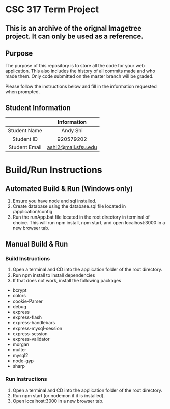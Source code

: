 # CSC 317 Term Project

## This is an archive of the orignal Imagetree project. It can only be used as a reference.

## Purpose

The purpose of this repository is to store all the code for your web application. This also includes the history of all commits made and who made them. Only code submitted on the master branch will be graded.

Please follow the instructions below and fill in the information requested when prompted.

## Student Information

|               | Information   |
|:-------------:|:-------------:|
| Student Name  | Andy Shi      |
| Student ID    | 920579202     |
| Student Email | ashi2@mail.sfsu.edu    |



# Build/Run Instructions

## Automated Build & Run (Windows only)
1. Ensure you have node and sql installed.
2. Create database using the database.sql file located in /application/config
2. Run the runApp.bat file located in the root directory in terminal of choice. 
This will run npm install, npm start, and open localhost:3000 in a new browser tab.

## Manual Build & Run

### Build Instructions
1. Open a terminal and CD into the application folder of the root directory.
2. Run npm install to install dependencies
3. If that does not work, install the following packages
- bcrypt
- colors
- cookie-Parser
- debug
- express
- express-flash
- express-handlebars
- express-mysql-session
- express-session
- express-validator
- morgan
- multer
- mysql2
- node-gyp
- sharp

### Run Instructions
1. Open a terminal and CD into the application folder of the root directory.
2. Run npm start (or nodemon if it is installed).
3. Open localhost:3000 in a new browser tab.
